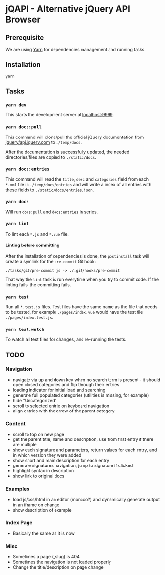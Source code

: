 # jQAPI - Alternative jQuery API Browser

## Prerequisite

We are using [Yarn](https://yarnpkg.com) for dependencies management and
running tasks.


## Installation

```bash
yarn
```

## Tasks

### `yarn dev`

This starts the development server at [localhost:9999](http://localhost:9999).

### `yarn docs:pull`

This command will clone/pull the official jQuery documentation from
[jquery/api.jquery.com](https://github.com/jquery/api.jquery.com) to
`./temp/docs`.

After the documentation is successfully updated, the needed directories/files
are copied to `./static/docs`.

### `yarn docs:entries`

This command will read the `title`, `desc` and `categories` field from each
`*.xml` file in `./temp/docs/entries` and will write a index of all entries with
these fields to `./static/docs/entries.json`.

### `yarn docs`

Will run `docs:pull` and `docs:entries` in series.

### `yarn lint`

To lint each `*.js` and `*.vue` file.

#### Linting before committing

After the installation of dependencies is done, the `postinstall` task will
create a symlink for the `pre-commit` Git hook:

```
./tasks/git/pre-commit.js -> ./.git/hooks/pre-commit
```

That way the `lint` task is run everytime when you try to commit code. If the
linting fails, the committing fails.

### `yarn test`

Run all `*.test.js` files. Test files have the same name as the file that needs
to be tested, for example `./pages/index.vue` would have the test file
`./pages/index.test.js`.

### `yarn test:watch`

To watch all test files for changes, and re-running the tests.


## TODO

### Navigation

- navigate via up and down key when no search term is present - it should open
  closed categories and flip through their entries
- loading indicator for initial load and searching
- generate full populated categories (utilities is missing, for example)
- hide "Uncategorized"
- scroll to selected entrie on keyboard navigation
- align entries with the arrow of the parent category

### Content

- scroll to top on new page
- get the parent title, name and description, use from first entry if there are
  multiple
- show each signature and parameters, return values for each entry, and in which
  version they were added
- show short and main description for each entry
- generate signatures navigation, jump to signature if clicked
- highlight syntax in description
- show link to original docs

### Examples

- load js/css/html in an editor (monaco?) and dynamically generate output in an
  iframe on change
- show description of example

### Index Page

- Basically the same as it is now

### Misc

- Sometimes a page (_slug) is 404
- Sometimes the navigation is not loaded properly
- Change the title/description on page change
